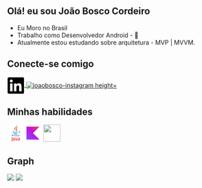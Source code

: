 ## Olá! eu sou João Bosco Cordeiro
- Eu Moro no Brasil
- Trabalho como Desenvolvedor Android - :iphone:
- Atualmente estou estudando sobre arquitetura - MVP | MVVM.

## Conecte-se comigo
<a href="https://www.linkedin.com/in/jo%C3%A3o-bosco-cordeiro-de-lima-j%C3%BAnior-1b89b130/" target="_blank">
<img align="center" alt="joaobosco-linkedin height="30" width="40" src="https://raw.githubusercontent.com/devicons/devicon/master/icons/linkedin/linkedin-plain.svg"
style="max-width:100%;">
</a>
<a href="https://www.instagram.com/joao_bosco_cordeiro/" target="_blank">
<img align="center" alt="joaobosco-instagram height="30" width="40" src="https://cdn.jsdelivr.net/npm/simple-icons@3.0.1/icons/instagram.svg"
style="max-width:100%;">
</a>
                       
## Minhas habilidades
<div>
<img src="https://raw.githubusercontent.com/devicons/devicon/master/icons/java/java-original-wordmark.svg" alt"java" width="40" height="40"style="max-width:100%;"></img><img src="https://raw.githubusercontent.com/devicons/devicon/master/icons/kotlin/kotlin-original.svg" alt"kotlin" width="40" height="40"style="max-width:100%;"></img>
  <img src="https://raw.githubusercontent.com/devicons/devicon/master/icons/ios/ios-original.svg" alt"iOS" width="40" height="40"style="max-width:100%;"></img>
</div>

## Graph
<div>
<img height="150em" src="https://github-readme-stats.vercel.app/api?username=joaoboscocordeiro&show_icons=true&theme=dracula&include_all_commits=true&count_private=true"/>
<img height="150em" src="https://github-readme-stats.vercel.app/api/top-langs/?username=joaoboscocordeiro&layout=compact&langs_count=7&theme=dracula"/>
</div>
